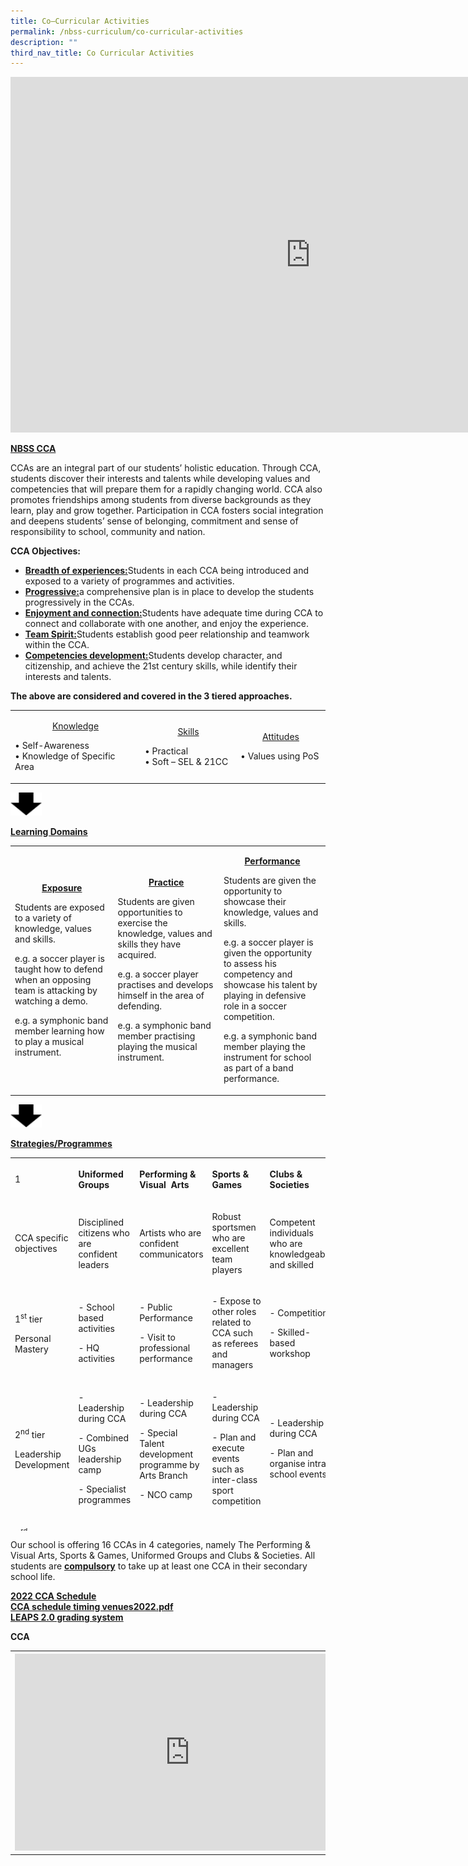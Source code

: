 ```yaml
---
title: Co–Curricular Activities
permalink: /nbss-curriculum/co-curricular-activities
description: ""
third_nav_title: Co Curricular Activities
---
```

<iframe src="https://docs.google.com/presentation/d/e/2PACX-1vQtdXY7QPuFY9mJpUW_XJna_6KJ4ZY02KGgARQF54UByeienHaUz3k2dQjZ91iiwjALnpQh0Y4WsKW8/embed?start=false&loop=false&delayms=10000" frameborder="0" width="960" height="569" allowfullscreen="true"></iframe>
<p><strong><u>NBSS CCA</u></strong></p>
<p>CCAs are an integral part of our students&rsquo; holistic education. Through CCA, students discover their interests and talents while developing values and competencies that will prepare them for a rapidly changing world. CCA also promotes friendships among students from diverse backgrounds as they learn, play and grow together. Participation in CCA fosters social integration and deepens students&rsquo; sense of belonging, commitment and sense of responsibility to school, community and nation.</p>
<p><strong>CCA Objectives:&nbsp;</strong></p>
<ul>
<li><strong><u>Breadth of experiences:</u></strong>Students in each CCA being introduced and exposed to a variety of programmes and activities.</li>
<li><u><strong>Progressive:</strong></u>a comprehensive plan is in place to develop the students progressively in the CCAs.</li>
<li><u><strong>Enjoyment and connection:</strong></u>Students have adequate time during CCA to connect and collaborate with one another, and enjoy the experience.</li>
<li><u><strong>Team Spirit:</strong></u>Students establish good peer relationship and teamwork within the CCA.</li>
<li><u><strong>Competencies development:</strong></u>Students develop character, and citizenship, and achieve the 21st century skills, while identify their interests and talents.</li>
</ul>
<p><strong>The above are considered and covered in the 3 tiered approaches.</strong></p>
<table width="0">
<tbody>
<tr>
<td width="254">
<p style="text-align: center;"><u>Knowledge</u></p>
<p>&bull; Self-Awareness<br>&bull; Knowledge of Specific Area</p>
</td>
<td width="180">
<p style="text-align: center;"><u>Skills</u></p>
<p>&bull; Practical<br>&bull; Soft &ndash; SEL &amp; 21CC</p>
</td>
<td width="164">
<p style="text-align: center;"><u>Attitudes</u></p>
<p>&bull; Values using PoS</p>
</td>
</tr>
</tbody>
</table>
<img style="width: 10%;" src="/images/download.png" />
<p><strong><u>Learning Domains</u></strong></p>
<table>
<tbody>
<tr>
<td width="205">
<p style="text-align: center;"><strong><u>Exposure</u></strong></p>
<p>Students are exposed to a variety of knowledge, values and skills.</p>
<p>e.g. a soccer player is taught how to defend when an opposing team is attacking by watching a demo.</p>
<p>e.g. a symphonic band member learning how to play a musical instrument.</p>
</td>
<td width="205">
<p style="text-align: center;"><strong><u>Practice</u></strong></p>
<p>Students are given opportunities to exercise the knowledge, values and skills they have acquired.</p>
<p>e.g. a soccer player practises and develops himself in the area of defending.</p>
<p>e.g. a symphonic band member practising playing the musical instrument.</p>
</td>
<td width="205">
<p style="text-align: center;"><strong><u>Performance</u></strong></p>
<p>Students are given the opportunity to showcase their knowledge, values and skills.</p>
<p>e.g. a soccer player is given the opportunity to assess his competency and showcase his talent by playing in defensive role in a soccer competition.</p>
<p>e.g. a symphonic band member playing the instrument for school as part of a band performance.</p>
</td>
</tr>
</tbody>
</table>
<img style="width: 10%;" src="/images/download.png" />
<p><strong><u>Strategies/Programmes</u></strong></p>
<table style="height: 597px;">
<tbody>
<tr style="height: 64px;">
<td style="height: 64px; width: 109px;">1</td>
<td style="height: 64px; width: 118px;">
<p><strong>Uniformed Groups</strong></p>
</td>
<td style="height: 64px; width: 132px;">
<p><strong>Performing &amp; Visual&nbsp; Arts</strong></p>
</td>
<td style="height: 64px; width: 119px;">
<p><strong>Sports &amp; Games</strong></p>
</td>
<td style="height: 64px; width: 130px;">
<p><strong>Clubs &amp; Societies</strong></p>
</td>
</tr>
<tr style="height: 118px;">
<td style="height: 118px; width: 109px;">
<p>CCA specific objectives</p>
</td>
<td style="height: 118px; width: 118px;">
<p>Disciplined citizens who are confident leaders</p>
</td>
<td style="height: 118px; width: 132px;">Artists who are confident communicators</td>
<td style="height: 118px; width: 119px;">
<p>Robust sportsmen who are excellent team players</p>
</td>
<td style="height: 118px; width: 130px;">
<p>Competent individuals who are knowledgeable and skilled</p>
</td>
</tr>
<tr style="height: 132px;">
<td style="height: 132px; width: 109px;">
<p>1<sup>st</sup>&nbsp;tier</p>
<p>Personal Mastery</p>
</td>
<td style="height: 132px; width: 118px;">
<p>- School based activities</p>
<p>- HQ activities</p>
</td>
<td style="height: 132px; width: 132px;">
<p>- Public Performance</p>
<p>- Visit to professional performance</p>
</td>
<td style="height: 132px; width: 119px;">
<p>- Expose to other roles related to CCA such as referees and managers</p>
</td>
<td style="height: 132px; width: 130px;">
<p>- Competition</p>
<p>- Skilled-based workshop</p>
</td>
</tr>
<tr style="height: 183px;">
<td style="height: 183px; width: 109px;">
<p>2<sup>nd</sup>&nbsp;tier</p>
<p>Leadership Development</p>
</td>
<td style="height: 183px; width: 118px;">
<p>- Leadership during CCA</p>
<p>- Combined UGs leadership camp</p>
<p>- Specialist programmes</p>
</td>
<td style="height: 183px; width: 132px;">
<p>- Leadership during CCA</p>
<p>- Special Talent development programme by Arts Branch</p>
<p>- NCO camp</p>
</td>
<td style="height: 183px; width: 119px;">
<p>- Leadership during CCA</p>
<p>- Plan and execute events such as inter-class sport competition</p>
</td>
<td style="height: 183px; width: 130px;">
<p>- Leadership during CCA</p>
<p>- Plan and organise intra-school events</p>
</td>
</tr>
<tr style="height: 100px;">
<td style="height: 100px; width: 109px;">
<p>3<sup>rd</sup>&nbsp;tier</p>
<p>Contribution to Community</p>
</td>
<td style="height: 100px; width: 517px;" colspan="4">
<p style="text-align: center;">- Collaboration with primary schools</p>
<p style="text-align: center;">- Collaboration with Nee Soon South CC</p>
</td>
</tr>
</tbody>
</table>
<p>Our school is offering 16 CCAs in 4 categories, namely The Performing &amp; Visual Arts, Sports &amp; Games, Uniformed Groups and Clubs &amp; Societies. All students are&nbsp;<strong><u>compulsory</u></strong>&nbsp;to take up at least one CCA in their secondary school life.&nbsp;</p>
<p><strong class=""><span class="" lang="EN-SG"><u>2022 CCA Schedule<br /></u></span></strong><strong class=""><a class="refobj" href="/files/CCA%20schedule%20timing%20venues2022.pdf">CCA schedule timing venues2022.pdf</a><br /></strong><a href="/files/leaps-20.pdf" target="_blank" rel="noopener"><strong><u>LEAPS 2.0 grading system</u></strong></a></p>
<p><strong>CCA</strong></p>
<table>
<tbody>
<tr>
<th><iframe src="https://www.youtube.com/embed/mAfczr6UHf0" width="560" height="315" frameborder="0" allowfullscreen="allowfullscreen" data-mce-fragment="1"></iframe></th>
<th><iframe src="https://www.youtube.com/embed/I5RQOHzK-NU" width="560" height="315" frameborder="0" allowfullscreen="allowfullscreen" data-mce-fragment="1"></iframe></th>
</tr>
</tbody>
</table>
